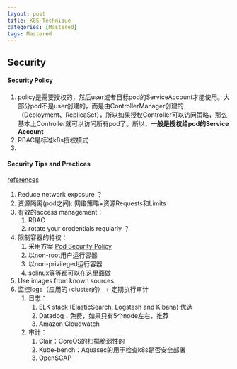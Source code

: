 ```yaml
---
layout: post
title: K8S-Technique
categories: [Mastered]
tags: Mastered
---
```




## Security

#### Security Policy

1. policy是需要授权的，然后user或者目标pod的ServiceAccount才能使用。大部分pod不是user创建的，而是由ControllerManager创建的（Deployment、ReplicaSet），所以如果授权Controller可以访问策略，那么基本上Controller就可以访问所有pod了。所以，**一般是授权给pod的Service Account**
2. RBAC是标准k8s授权模式
3. ​

#### Security Tips and Practices

[references](https://medium.com/containerum/top-security-tips-for-your-kubernetes-cluster-9b23a4e95111)

1. Reduce network exposure ？
2. 资源隔离(pod之间):  网络策略+资源Requests和Limits
3. 有效的access management：
   1. RBAC
   2. rotate your credentials regularly ？
4. 限制容器的特权：
   1.  采用方案 [Pod Security Policy](https://kubernetes.io/docs/concepts/policy/pod-security-policy/)
      1. 以non-root用户运行容器
      2. 以non-privileged运行容器
      3. selinux等等都可以在这里面做
5. Use images from known sources
6. 监控logs（应用的+cluster的） + 定期执行审计
   1. 日志：
      1. ELK stack (ElasticSearch, Logstash and Kibana) 优选
      2. Datadog：免费，如果只有5个node左右，推荐
      3. Amazon Cloudwatch
   2. 审计：
      1. Clair：CoreOS的扫描脆弱性的
      2. Kube-bench：Aquasec的用于检查k8s是否安全部署
      3. OpenSCAP